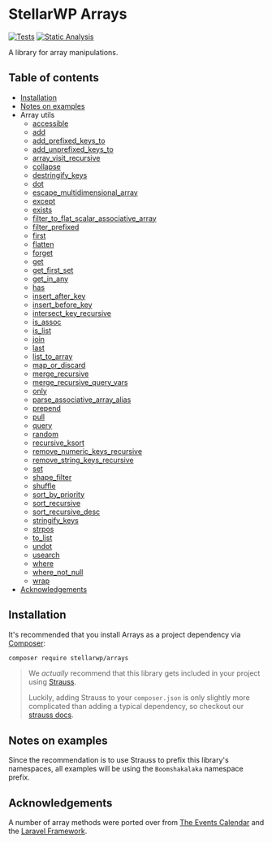 # StellarWP Arrays

[![Tests](https://github.com/stellarwp/arrays/workflows/Tests/badge.svg)](https://github.com/stellarwp/arrays/actions?query=branch%3Amain) [![Static Analysis](https://github.com/stellarwp/arrays/actions/workflows/static-analysis.yml/badge.svg)](https://github.com/stellarwp/arrays/actions/workflows/static-analysis.yml)

A library for array manipulations.

## Table of contents

* [Installation](#installation)
* [Notes on examples](#notes-on-examples)
* Array utils
  * [accessible](/docs/classes/StellarWP/Arrays/Arr.md#accessible)
  * [add](/docs/classes/StellarWP/Arrays/Arr.md#add)
  * [add_prefixed_keys_to](/docs/classes/StellarWP/Arrays/Arr.md#add_prefixed_keys_to)
  * [add_unprefixed_keys_to](/docs/classes/StellarWP/Arrays/Arr.md#add_unprefixed_keys_to)
  * [array_visit_recursive](/docs/classes/StellarWP/Arrays/Arr.md#array_visit_recursive)
  * [collapse](/docs/classes/StellarWP/Arrays/Arr.md#collapse)
  * [destringify_keys](/docs/classes/StellarWP/Arrays/Arr.md#destringify_keys)
  * [dot](/docs/classes/StellarWP/Arrays/Arr.md#dot)
  * [escape_multidimensional_array](/docs/classes/StellarWP/Arrays/Arr.md#escape_multidimensional_array)
  * [except](/docs/classes/StellarWP/Arrays/Arr.md#except)
  * [exists](/docs/classes/StellarWP/Arrays/Arr.md#exists)
  * [filter_to_flat_scalar_associative_array](/docs/classes/StellarWP/Arrays/Arr.md#filter_to_flat_scalar_associative_array)
  * [filter_prefixed](/docs/classes/StellarWP/Arrays/Arr.md#filter_prefixed)
  * [first](/docs/classes/StellarWP/Arrays/Arr.md#first)
  * [flatten](/docs/classes/StellarWP/Arrays/Arr.md#flatten)
  * [forget](/docs/classes/StellarWP/Arrays/Arr.md#forget)
  * [get](/docs/classes/StellarWP/Arrays/Arr.md#get)
  * [get_first_set](/docs/classes/StellarWP/Arrays/Arr.md#get_first_set)
  * [get_in_any](/docs/classes/StellarWP/Arrays/Arr.md#get_in_any)
  * [has](/docs/classes/StellarWP/Arrays/Arr.md#has)
  * [insert_after_key](/docs/classes/StellarWP/Arrays/Arr.md#insert_after_key)
  * [insert_before_key](/docs/classes/StellarWP/Arrays/Arr.md#insert_before_key)
  * [intersect_key_recursive](/docs/classes/StellarWP/Arrays/Arr.md#intersect_key_recursive)
  * [is_assoc](/docs/classes/StellarWP/Arrays/Arr.md#is_assoc)
  * [is_list](/docs/classes/StellarWP/Arrays/Arr.md#is_list)
  * [join](/docs/classes/StellarWP/Arrays/Arr.md#join)
  * [last](/docs/classes/StellarWP/Arrays/Arr.md#last)
  * [list_to_array](/docs/classes/StellarWP/Arrays/Arr.md#list_to_array)
  * [map_or_discard](/docs/classes/StellarWP/Arrays/Arr.md#map_or_discard)
  * [merge_recursive](/docs/classes/StellarWP/Arrays/Arr.md#merge_recursive)
  * [merge_recursive_query_vars](/docs/classes/StellarWP/Arrays/Arr.md#merge_recursive_query_vars)
  * [only](/docs/classes/StellarWP/Arrays/Arr.md#only)
  * [parse_associative_array_alias](/docs/classes/StellarWP/Arrays/Arr.md#parse_associative_array_alias)
  * [prepend](/docs/classes/StellarWP/Arrays/Arr.md#prepend)
  * [pull](/docs/classes/StellarWP/Arrays/Arr.md#pull)
  * [query](/docs/classes/StellarWP/Arrays/Arr.md#query)
  * [random](/docs/classes/StellarWP/Arrays/Arr.md#random)
  * [recursive_ksort](/docs/classes/StellarWP/Arrays/Arr.md#recursive_ksort)
  * [remove_numeric_keys_recursive](/docs/classes/StellarWP/Arrays/Arr.md#remove_numeric_keys_recursive)
  * [remove_string_keys_recursive](/docs/classes/StellarWP/Arrays/Arr.md#remove_string_keys_recursive)
  * [set](/docs/classes/StellarWP/Arrays/Arr.md#set)
  * [shape_filter](/docs/classes/StellarWP/Arrays/Arr.md#shape_filter)
  * [shuffle](/docs/classes/StellarWP/Arrays/Arr.md#shuffle)
  * [sort_by_priority](/docs/classes/StellarWP/Arrays/Arr.md#sort_by_priority)
  * [sort_recursive](/docs/classes/StellarWP/Arrays/Arr.md#sort_recursive)
  * [sort_recursive_desc](/docs/classes/StellarWP/Arrays/Arr.md#sort_recursive_desc)
  * [stringify_keys](/docs/classes/StellarWP/Arrays/Arr.md#stringify_keys)
  * [strpos](/docs/classes/StellarWP/Arrays/Arr.md#strpos)
  * [to_list](/docs/classes/StellarWP/Arrays/Arr.md#to_list)
  * [undot](/docs/classes/StellarWP/Arrays/Arr.md#undot)
  * [usearch](/docs/classes/StellarWP/Arrays/Arr.md#usearch)
  * [where](/docs/classes/StellarWP/Arrays/Arr.md#where)
  * [where_not_null](/docs/classes/StellarWP/Arrays/Arr.md#where_not_null)
  * [wrap](/docs/classes/StellarWP/Arrays/Arr.md#wrap)
* [Acknowledgements](#acknowledgements)

## Installation

It's recommended that you install Arrays as a project dependency via [Composer](https://getcomposer.org/):

```bash
composer require stellarwp/arrays
```

> We _actually_ recommend that this library gets included in your project using [Strauss](https://github.com/BrianHenryIE/strauss).
>
> Luckily, adding Strauss to your `composer.json` is only slightly more complicated than adding a typical dependency, so checkout our [strauss docs](https://github.com/stellarwp/global-docs/blob/main/docs/strauss-setup.md).

## Notes on examples

Since the recommendation is to use Strauss to prefix this library's namespaces, all examples will be using the `Boomshakalaka` namespace prefix.

## Acknowledgements

A number of array methods were ported over from [The Events Calendar](https://theeventscalendar.com) and the [Laravel Framework](https://github.com/laravel/framework).
